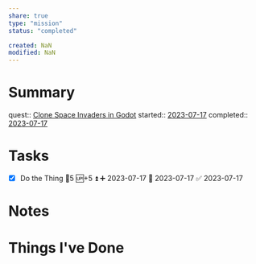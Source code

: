```yaml
---
share: true
type: "mission"
status: "completed"

created: NaN 
modified: NaN
---
```

 
# Summary
quest:: [Clone Space Invaders in Godot](./Clone%20Space%20Invaders%20in%20Godot.md)
started:: [2023-07-17](../../00%20-%20Life%20Management%20System/09%20-%20Daily%20Notes/2023-07-17.md)
completed:: [2023-07-17](../../00%20-%20Life%20Management%20System/09%20-%20Daily%20Notes/2023-07-17.md)
# Tasks
- [x] Do the Thing 🥄5 🆙+5 ⏫ ➕ 2023-07-17 🛫 2023-07-17 ✅ 2023-07-17
# Notes

# Things I've Done
